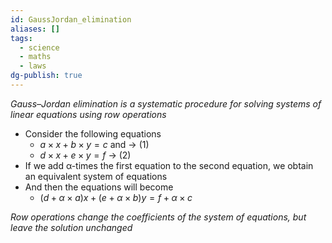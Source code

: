 ```yaml
---
id: GaussJordan_elimination
aliases: []
tags:
  - science
  - maths
  - laws
dg-publish: true
---
```

*Gauss–Jordan elimination is a systematic procedure for solving systems of linear equations using row operations*

- Consider the following equations
	- $a \times x + b \times y = c$ and -> (1)
	- $d \times x + e \times y = f$ -> (2)
- If we add α-times the first equation to the second equation, we obtain
an equivalent system of equations
- And then the equations will become
	- $(d + \alpha \times a)x + (e + \alpha \times b)y = f  + \alpha \times c$

*Row operations change the coefficients of the system of equations, but leave the solution unchanged*
